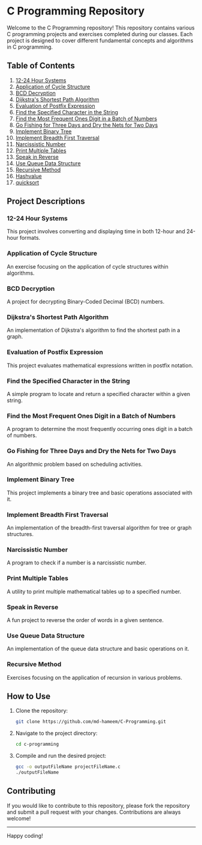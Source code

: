 # C Programming Repository

Welcome to the C Programming repository! This repository contains various C programming projects and exercises completed during our classes. Each project is designed to cover different fundamental concepts and algorithms in C programming.

## Table of Contents

1. [12-24 Hour Systems](#12-24-hour-systems)
2. [Application of Cycle Structure](#application-of-cycle-structure)
3. [BCD Decryption](#bcd-decryption)
4. [Dijkstra's Shortest Path Algorithm](#dijkstras-shortest-path-algorithm)
5. [Evaluation of Postfix Expression](#evaluation-of-postfix-expression)
6. [Find the Specified Character in the String](#find-the-specified-character-in-the-string)
7. [Find the Most Frequent Ones Digit in a Batch of Numbers](#find-the-most-frequent-ones-digit-in-a-batch-of-numbers)
8. [Go Fishing for Three Days and Dry the Nets for Two Days](#go-fishing-for-three-days-and-dry-the-nets-for-two-days)
9. [Implement Binary Tree](#implement-binary-tree)
10. [Implement Breadth First Traversal](#implement-breadth-first-traversal)
11. [Narcissistic Number](#narcissistic-number)
12. [Print Multiple Tables](#print-multiple-tables)
13. [Speak in Reverse](#speak-in-reverse)
14. [Use Queue Data Structure](#use-queue-data-structure)
15. [Recursive Method](#recursive-method)
16. [Hashvalue](#hashvalue)
17. [quicksort](#quicksort)

## Project Descriptions

### 12-24 Hour Systems
This project involves converting and displaying time in both 12-hour and 24-hour formats.

### Application of Cycle Structure
An exercise focusing on the application of cycle structures within algorithms.

### BCD Decryption
A project for decrypting Binary-Coded Decimal (BCD) numbers.

### Dijkstra's Shortest Path Algorithm
An implementation of Dijkstra's algorithm to find the shortest path in a graph.

### Evaluation of Postfix Expression
This project evaluates mathematical expressions written in postfix notation.

### Find the Specified Character in the String
A simple program to locate and return a specified character within a given string.

### Find the Most Frequent Ones Digit in a Batch of Numbers
A program to determine the most frequently occurring ones digit in a batch of numbers.

### Go Fishing for Three Days and Dry the Nets for Two Days
An algorithmic problem based on scheduling activities.

### Implement Binary Tree
This project implements a binary tree and basic operations associated with it.

### Implement Breadth First Traversal
An implementation of the breadth-first traversal algorithm for tree or graph structures.

### Narcissistic Number
A program to check if a number is a narcissistic number.

### Print Multiple Tables
A utility to print multiple mathematical tables up to a specified number.

### Speak in Reverse
A fun project to reverse the order of words in a given sentence.

### Use Queue Data Structure
An implementation of the queue data structure and basic operations on it.

### Recursive Method
Exercises focusing on the application of recursion in various problems.

## How to Use

1. Clone the repository:
    ```sh
    git clone https://github.com/md-hameem/C-Programming.git
    ```

2. Navigate to the project directory:
    ```sh
    cd c-programming
    ```

3. Compile and run the desired project:
    ```sh
    gcc -o outputFileName projectFileName.c
    ./outputFileName
    ```

## Contributing

If you would like to contribute to this repository, please fork the repository and submit a pull request with your changes. Contributions are always welcome!


---

Happy coding!
